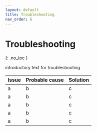 ```yaml
---
layout: default
title: Troubleshooting
nav_order: 6
---
```


<!--- find up to 5 things that could go wrong, show user how to fix. try the instructions to see where these could be --->

# Troubleshooting
{: .no_toc }

introductory text for troubleshooting

| Issue | Probable cause | Solution |
|-------|----------------|----------|
| a     | b              | c        |
| a     | b              | c        |
| a     | b              | c        |
| a     | b              | c        |
| a     | b              | c        |
